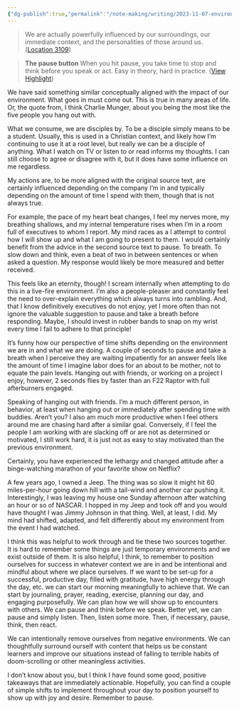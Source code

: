 ```yaml
---
{"dg-publish":true,"permalink":"/note-making/writing/2023-11-07-environment-eq/","tags":["writing","output","dailyWritingChallenges"]}
---
```



<div class="transclusion internal-embed is-loaded"><div class="markdown-embed">



> We are actually powerfully influenced by our surroundings, our immediate context, and the personalities of those around us. ([Location 3109](https://readwise.io/to_kindle?action=open&asin=B000OT8GD0&location=3109))

</div></div>



<div class="transclusion internal-embed is-loaded"><div class="markdown-embed">



> **The pause button** 
> When you hit pause, you take time to stop and think before you speak or act. Easy in theory, hard in practice. ([View Highlight](https://read.readwise.io/read/01h069ecegc5xfc7gdqbk08165))

</div></div>


We have said something similar conceptually aligned with the impact of our environment. What goes in must come out. This is true in many areas of life. Or, the quote from, I think Charlie Munger, about you being the most like the five people you hang out with.

What we consume, we are disciples by. To be a disciple simply means to be a student. Usually, this is used in a Christian context, and likely how I’m continuing to use it at a root level, but really we can be a disciple of anything. What I watch on TV or listen to or read informs my thoughts. I can still choose to agree or disagree with it, but it does have some influence on me regardless. 

My actions are, to be more aligned with the original source text, are certainly influenced depending on the company I’m in and typically depending on the amount of time I spend with them, though that is not always true. 

For example, the pace of my heart beat changes, I feel my nerves more, my breathing shallows, and my internal temperature rises when I’m in a room full of executives to whom I report. My mind races as a I attempt to control how I will show up and what I am going to present to them. I would certainly benefit from the advice in the second source text to pause. To breath. To slow down and think, even a beat of two in between sentences or when asked a question. My response would likely be more measured and better received. 

This feels like an eternity, though! I scream internally when attempting to do this in a live-fire environment. I’m also a people-pleaser and constantly feel the need to over-explain everything which always turns into rambling. And, that I know definitively executives do not enjoy, yet I more often than not ignore the valuable suggestion to pause and take a breath before responding. Maybe, I should invest in rubber bands to snap on my wrist every time I fail to adhere to that principle! 

It’s funny how our perspective of time shifts depending on the environment we are in and what we are doing. A couple of seconds to pause and take a breath when I perceive they are waiting impatiently for an answer feels like the amount of time I imagine labor does for an about to be mother, not to equate the pain levels. Hanging out with friends, or working on a project I enjoy, however, 2 seconds flies by faster than an F22 Raptor with full afterburners engaged. 

Speaking of hanging out with friends. I’m a much different person, in behavior, at least when hanging out or immediately after spending time with buddies. Aren’t you? I also am much more productive when I feel others around me are chasing hard after a similar goal. Conversely, if I feel the people I am working with are slacking off or are not as determined or motivated, I still work hard, it is just not as easy to stay motivated than the previous environment. 

Certainly, you have experienced the lethargy and changed attitude after a binge-watching marathon of your favorite show on Netflix?

A few years ago, I owned a Jeep. The thing was so slow it might hit 60 miles-per-hour going down hill with a tail-wind and another car pushing it. Interestingly, I was leaving my house one Sunday afternoon after watching an hour or so of NASCAR. I hopped in my Jeep and took off and you would have thought I was Jimmy Johnson in that thing. Well, at least, I did. My mind had shifted, adapted, and felt differently about my environment from the event I had watched. 

I think this was helpful to work through and tie these two sources together. It is hard to remember some things are just temporary environments and we exist outside of them. It is also helpful, I think, to remember to position ourselves for success in whatever context we are in and be intentional and mindful about where we place ourselves. If we want to be set-up for a successful, productive day, filled with gratitude, have high energy through the day, etc. we can start our morning meaningfully to achieve that. We can start by journaling, prayer, reading, exercise, planning our day, and engaging purposefully. We can plan how we will show up to encounters with others. We can pause and think before we speak. Better yet, we can pause and simply listen. Then, listen some more. Then, if necessary, pause, think, then react. 

We can intentionally remove ourselves from negative environments. We can thoughtfully surround ourself with content that helps us be constant learners and improve our situations instead of falling to terrible habits of doom-scrolling or other meaningless activities. 

I don’t know about you, but I think I have found some good, positive takeaways that are immediately actionable. Hopefully, you can find a couple of simple shifts to implement throughout your day to position yourself to show up with joy and desire. Remember to pause. 